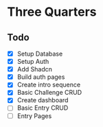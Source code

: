 # Three Quarters

## Todo

- [x] Setup Database
- [x] Setup Auth
- [x] Add Shadcn
- [x] Build auth pages
- [x] Create intro sequence
- [x] Basic Challenge CRUD
- [x] Create dashboard
- [ ] Basic Entry CRUD
- [ ] Entry Pages
